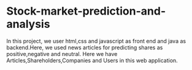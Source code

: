 # Stock-market-prediction-and-analysis
In this project, we user html,css and javascript as front end and java as backend.Here, we used news articles for predicting shares as positive,negative and neutral.
Here we have Articles,Shareholders,Companies and Users in this web application.
